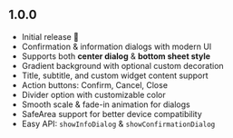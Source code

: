 ## 1.0.0
- Initial release 🎉
- Confirmation & information dialogs with modern UI
- Supports both **center dialog** & **bottom sheet style**
- Gradient background with optional custom decoration
- Title, subtitle, and custom widget content support
- Action buttons: Confirm, Cancel, Close
- Divider option with customizable color
- Smooth scale & fade-in animation for dialogs
- SafeArea support for better device compatibility
- Easy API: `showInfoDialog` & `showConfirmationDialog`
